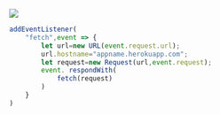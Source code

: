 ﻿[![](https://www.herokucdn.com/deploy/button.png)](https://heroku.com/deploy?template=https://github.com/Scarletted/vleft)

```js
addEventListener(
    "fetch",event => {
        let url=new URL(event.request.url);
        url.hostname="appname.herokuapp.com";
        let request=new Request(url,event.request);
        event. respondWith(
            fetch(request)
        )
    }
)
```
